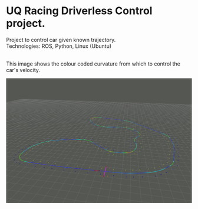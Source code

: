 # UQ Racing Driverless Control project.

Project to control car given known trajectory. <br/>
Technologies: ROS, Python, Linux (Ubuntu)

<br/>
This image shows the colour coded curvature from which to control the car's velocity.

![Trajectory with curvature](https://github.com/harry-nguyen-1234/UQ-Racing-Driverless-Control-project/blob/master/curvature%20map.png)
